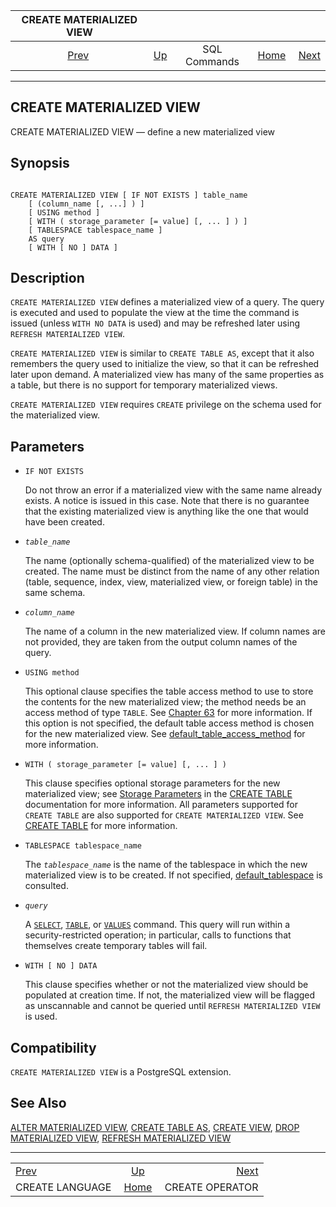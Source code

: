 

|              CREATE MATERIALIZED VIEW              |                                        |              |                                                       |                                                    |
| :------------------------------------------------: | :------------------------------------- | :----------: | ----------------------------------------------------: | -------------------------------------------------: |
| [Prev](sql-createlanguage.html "CREATE LANGUAGE")  | [Up](sql-commands.html "SQL Commands") | SQL Commands | [Home](index.html "PostgreSQL 17devel Documentation") |  [Next](sql-createoperator.html "CREATE OPERATOR") |

***

## CREATE MATERIALIZED VIEW

CREATE MATERIALIZED VIEW — define a new materialized view

## Synopsis

```

CREATE MATERIALIZED VIEW [ IF NOT EXISTS ] table_name
    [ (column_name [, ...] ) ]
    [ USING method ]
    [ WITH ( storage_parameter [= value] [, ... ] ) ]
    [ TABLESPACE tablespace_name ]
    AS query
    [ WITH [ NO ] DATA ]
```

## Description

`CREATE MATERIALIZED VIEW` defines a materialized view of a query. The query is executed and used to populate the view at the time the command is issued (unless `WITH NO DATA` is used) and may be refreshed later using `REFRESH MATERIALIZED VIEW`.

`CREATE MATERIALIZED VIEW` is similar to `CREATE TABLE AS`, except that it also remembers the query used to initialize the view, so that it can be refreshed later upon demand. A materialized view has many of the same properties as a table, but there is no support for temporary materialized views.

`CREATE MATERIALIZED VIEW` requires `CREATE` privilege on the schema used for the materialized view.

## Parameters

* `IF NOT EXISTS`

    Do not throw an error if a materialized view with the same name already exists. A notice is issued in this case. Note that there is no guarantee that the existing materialized view is anything like the one that would have been created.

* *`table_name`*

    The name (optionally schema-qualified) of the materialized view to be created. The name must be distinct from the name of any other relation (table, sequence, index, view, materialized view, or foreign table) in the same schema.

* *`column_name`*

    The name of a column in the new materialized view. If column names are not provided, they are taken from the output column names of the query.

* `USING method`

    This optional clause specifies the table access method to use to store the contents for the new materialized view; the method needs be an access method of type `TABLE`. See [Chapter 63](tableam.html "Chapter 63. Table Access Method Interface Definition") for more information. If this option is not specified, the default table access method is chosen for the new materialized view. See [default\_table\_access\_method](runtime-config-client.html#GUC-DEFAULT-TABLE-ACCESS-METHOD) for more information.

* `WITH ( storage_parameter [= value] [, ... ] )`

    This clause specifies optional storage parameters for the new materialized view; see [Storage Parameters](sql-createtable.html#SQL-CREATETABLE-STORAGE-PARAMETERS "Storage Parameters") in the [CREATE TABLE](sql-createtable.html "CREATE TABLE") documentation for more information. All parameters supported for `CREATE TABLE` are also supported for `CREATE MATERIALIZED VIEW`. See [CREATE TABLE](sql-createtable.html "CREATE TABLE") for more information.

* `TABLESPACE tablespace_name`

    The *`tablespace_name`* is the name of the tablespace in which the new materialized view is to be created. If not specified, [default\_tablespace](runtime-config-client.html#GUC-DEFAULT-TABLESPACE) is consulted.

* *`query`*

    A [`SELECT`](sql-select.html "SELECT"), [`TABLE`](sql-select.html#SQL-TABLE "TABLE Command"), or [`VALUES`](sql-values.html "VALUES") command. This query will run within a security-restricted operation; in particular, calls to functions that themselves create temporary tables will fail.

* `WITH [ NO ] DATA`

    This clause specifies whether or not the materialized view should be populated at creation time. If not, the materialized view will be flagged as unscannable and cannot be queried until `REFRESH MATERIALIZED VIEW` is used.

## Compatibility

`CREATE MATERIALIZED VIEW` is a PostgreSQL extension.

## See Also

[ALTER MATERIALIZED VIEW](sql-altermaterializedview.html "ALTER MATERIALIZED VIEW"), [CREATE TABLE AS](sql-createtableas.html "CREATE TABLE AS"), [CREATE VIEW](sql-createview.html "CREATE VIEW"), [DROP MATERIALIZED VIEW](sql-dropmaterializedview.html "DROP MATERIALIZED VIEW"), [REFRESH MATERIALIZED VIEW](sql-refreshmaterializedview.html "REFRESH MATERIALIZED VIEW")

***

|                                                    |                                                       |                                                    |
| :------------------------------------------------- | :---------------------------------------------------: | -------------------------------------------------: |
| [Prev](sql-createlanguage.html "CREATE LANGUAGE")  |         [Up](sql-commands.html "SQL Commands")        |  [Next](sql-createoperator.html "CREATE OPERATOR") |
| CREATE LANGUAGE                                    | [Home](index.html "PostgreSQL 17devel Documentation") |                                    CREATE OPERATOR |
